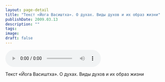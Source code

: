 ```yaml
---
layout: page-detail
title: "Текст «Йога Васиштха». О духах. Виды духов и их образ жизни"
publishDate: 2009.03.13
description: ""
tags:
image:
draft: false
---
```


<audio title="2009.03.13 - Текст «Йога Васиштха». О духах. Виды духов и их образ жизни.mp3" src="https://filer-api.advayta.org/v1.0/public/files/75370" controls=""></audio>

 Текст «Йога Васиштха». О духах. Виды духов и их образ жизни   

  
